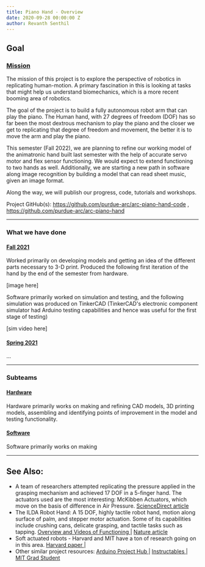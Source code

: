 ```yaml
---
title: Piano Hand - Overview
date: 2020-09-28 00:00:00 Z
author: Revanth Senthil
---
```


## Goal

<u>

### Mission

</u>

The mission of this project is to explore the perspective of robotics in replicating human-motion. A primary fascination in this is looking at tasks that might help us understand biomechanics, which is a more recent booming area of robotics. 

The goal of the project is to build a fully autonomous robot arm that can play the piano. The Human hand, with 27 degrees of freedom (DOF) has so far been the most dextrous mechanism to play the piano and the closer we get to replicating that degree of freedom and movement, the better it is to move the arm and play the piano.

This semester (Fall 2022), we are planning to refine our working model of the animatronic hand built last semester with the help of accurate servo motor and flex sensor functioning. We would expect to extend functioning to two hands as well. Additionally, we are starting a new path in software along image recognition by building a model that can read sheet music, given an image format.

Along the way, we will publish our progress, code, tutorials and workshops.

Project GitHub(s): <a href="https://github.com/purdue-arc/arc-piano-hand-code"> https://github.com/purdue-arc/arc-piano-hand-code </a>, <a href="https://github.com/purdue-arc/arc-piano-hand">https://github.com/purdue-arc/arc-piano-hand </a>

---

### What we have done

<u>

#### Fall 2021

</u>

Worked primarily on developing models and getting an idea of the different parts necessary to 3-D print. Produced the following first iteration of the hand by the end of the semester from hardware.

[image here]

Software primarily worked on simulation and testing, and the following simulation was produced on TinkerCAD (TinkerCAD's electronic component simulator had Arduino testing capabilities and hence was useful for the first stage of testing)

[sim video here]

<u>

#### Spring 2021

</u>

...

---

### Subteams

<u>

#### Hardware

</u>

Hardware primarily works on making and refining CAD models, 3D printing models, assembling and identifying points of improvement in the model and testing functionality.

<u>

#### Software

</u>

Software primarily works on making 

---

<!-- ### Images/GIFs -->

<!-- ## Summary -->


## See Also:

<ul>

<li>
 A team of researchers attempted replicating the pressure applied in the grasping mechanism and achieved 17 DOF in a 5-finger hand. The actuators used are the most interesting: McKibben Actuators, which move on the basis of difference in Air Pressure. <a href="https://www.sciencedirect.com/science/article/pii/B9780081005743000102"> ScienceDirect article </a> 
</li>

<li>
The ILDA Robot Hand: A 15 DOF, highly tactile robot hand, motion along surface of palm, and stepper motor actuation. Some of its capabilities include crushing cans, delicate grasping, and tactile tasks such as tapping. <a href="https://gizmodo.com/lifelike-robotic-hand-is-a-bit-too-close-to-terminator-1848213189"> Overview and Videos of Functioning </a> |  <a href="https://www.nature.com/articles/s41467-021-27261-0"> Nature article </a>
</li>

<li>
Soft actuated robots - Harvard and MIT have a ton of research going on in this area. <a href="https://dash.harvard.edu/bitstream/handle/1/25922120/66841469.pdf;sequence=1"> Harvard paper </a> | 
</li>

<li>
Other similar project resources: <a href=""> Arduino Project Hub </a> | <a href=""> Instructables </a> | <a href=""> MIT Grad Student </a>
</li>

<ul>

<!-- ## References -->

